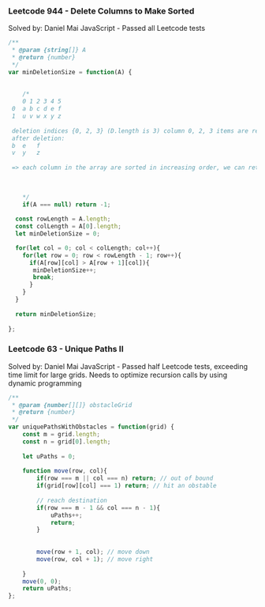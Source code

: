 ### Leetcode 944 - Delete Columns to Make Sorted
Solved by: Daniel Mai
JavaScript - Passed all Leetcode tests

```javascript
/**
 * @param {string[]} A
 * @return {number}
 */
var minDeletionSize = function(A) {
    
    
    /*
    0 1 2 3 4 5
 0  a b c d e f
 1  u v w x y z
 
 deletion indices {0, 2, 3} (D.length is 3) column 0, 2, 3 items are removed
 after deletion:
 b  e   f
 v  y   z
 
 => each column in the array are sorted in increasing order, we can return D.length
    
    
    
    */
    if(A === null) return -1;
  
  const rowLength = A.length;
  const colLength = A[0].length;
  let minDeletionSize = 0;

  for(let col = 0; col < colLength; col++){
    for(let row = 0; row < rowLength - 1; row++){
      if(A[row][col] > A[row + 1][col]){
       minDeletionSize++;
       break;
      }
    }
  }
  
  return minDeletionSize;
    
};
```

### Leetcode 63 - Unique Paths II
Solved by: Daniel Mai
JavaScript - Passed half Leetcode tests, exceeding time limit for 
large grids. Needs to optimize recursion calls by using dynamic programming

```javascript
/**
 * @param {number[][]} obstacleGrid
 * @return {number}
 */
var uniquePathsWithObstacles = function(grid) {
    const m = grid.length;
    const n = grid[0].length;
    
    let uPaths = 0;
    
    function move(row, col){
        if(row === m || col === n) return; // out of bound
        if(grid[row][col] === 1) return; // hit an obstable
        
        // reach destination
        if(row === m - 1 && col === n - 1){
            uPaths++;
            return;
        }        
        
       
        move(row + 1, col); // move down
        move(row, col + 1); // move right
        
    }
    move(0, 0);
    return uPaths;    
};
```
